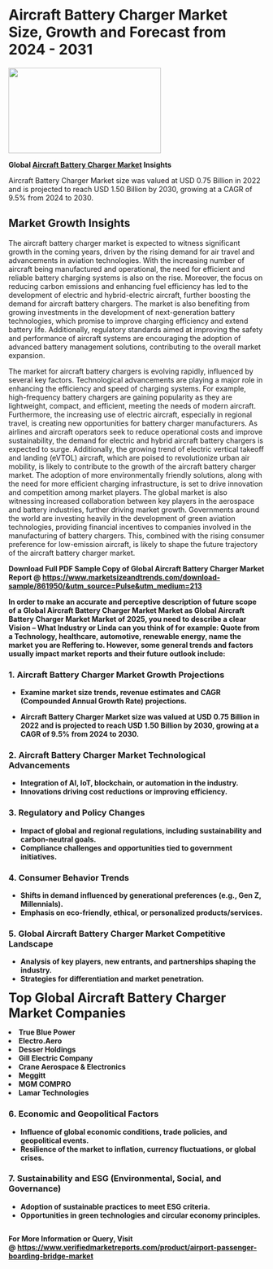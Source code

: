 <H1>Aircraft Battery Charger Market Size, Growth and Forecast from 2024 - 2031</H1><img class="aligncenter size-medium wp-image-584254" src="https://thirdeyenews.in/wp-content/uploads/2024/09/Global-Market-Research-300x168.jpeg" alt="" width="300" height="168" /><p><strong>Global&nbsp;<a href="https://www.marketsizeandtrends.com/download-sample/861950/&amp;utm_source=Pulse&amp;utm_medium=213">Aircraft Battery Charger Market</a> Insights</strong></p><p>Aircraft Battery Charger Market size was valued at USD 0.75 Billion in 2022 and is projected to reach USD 1.50 Billion by 2030, growing at a CAGR of 9.5% from 2024 to 2030.</p><p><h2>Market Growth Insights</h2> <p>The aircraft battery charger market is expected to witness significant growth in the coming years, driven by the rising demand for air travel and advancements in aviation technologies. With the increasing number of aircraft being manufactured and operational, the need for efficient and reliable battery charging systems is also on the rise. Moreover, the focus on reducing carbon emissions and enhancing fuel efficiency has led to the development of electric and hybrid-electric aircraft, further boosting the demand for aircraft battery chargers. The market is also benefiting from growing investments in the development of next-generation battery technologies, which promise to improve charging efficiency and extend battery life. Additionally, regulatory standards aimed at improving the safety and performance of aircraft systems are encouraging the adoption of advanced battery management solutions, contributing to the overall market expansion.</p> <p><strong></strong></p> <p>The market for aircraft battery chargers is evolving rapidly, influenced by several key factors. Technological advancements are playing a major role in enhancing the efficiency and speed of charging systems. For example, high-frequency battery chargers are gaining popularity as they are lightweight, compact, and efficient, meeting the needs of modern aircraft. Furthermore, the increasing use of electric aircraft, especially in regional travel, is creating new opportunities for battery charger manufacturers. As airlines and aircraft operators seek to reduce operational costs and improve sustainability, the demand for electric and hybrid aircraft battery chargers is expected to surge. Additionally, the growing trend of electric vertical takeoff and landing (eVTOL) aircraft, which are poised to revolutionize urban air mobility, is likely to contribute to the growth of the aircraft battery charger market. The adoption of more environmentally friendly solutions, along with the need for more efficient charging infrastructure, is set to drive innovation and competition among market players. The global market is also witnessing increased collaboration between key players in the aerospace and battery industries, further driving market growth. Governments around the world are investing heavily in the development of green aviation technologies, providing financial incentives to companies involved in the manufacturing of battery chargers. This, combined with the rising consumer preference for low-emission aircraft, is likely to shape the future trajectory of the aircraft battery charger market.</p> <p><strong></p><p><span class=""><strong>Download Full PDF Sample Copy of Global Aircraft Battery Charger Market Report</strong> @ <a href="https://www.marketsizeandtrends.com/download-sample/861950/&amp;utm_source=Pulse&amp;utm_medium=213" target="_blank">https://www.marketsizeandtrends.com/download-sample/861950/&amp;utm_source=Pulse&amp;utm_medium=213</a></span></p><p>In order to make an accurate and perceptive description of future scope of a Global&nbsp;Aircraft Battery Charger Market Market as Global&nbsp;Aircraft Battery Charger Market Market of 2025, you need to describe a clear Vision &ndash; What Industry or Linda can you think of for example: Quote from a Technology, healthcare, automotive, renewable energy, name the market you are Reffering to. However, some general trends and factors usually impact market reports and their future outlook include:</p><h3>1.&nbsp;<strong>Aircraft Battery Charger Market Growth Projections</strong></h3><ul><li>Examine market size trends, revenue estimates and CAGR (Compounded Annual Growth Rate) projections.</li><li><p>Aircraft Battery Charger Market size was valued at USD 0.75 Billion in 2022 and is projected to reach USD 1.50 Billion by 2030, growing at a CAGR of 9.5% from 2024 to 2030.</p></li></ul><h3>2.&nbsp;<strong>Aircraft Battery Charger Market Technological Advancements</strong></h3><ul><li>Integration of AI, IoT, blockchain, or automation in the industry.</li><li>Innovations driving cost reductions or improving efficiency.</li></ul><h3>3.&nbsp;<strong>Regulatory and Policy Changes</strong></h3><ul><li>Impact of global and regional regulations, including sustainability and carbon-neutral goals.</li><li>Compliance challenges and opportunities tied to government initiatives.</li></ul><h3>4.&nbsp;<strong>Consumer Behavior Trends</strong></h3><ul><li>Shifts in demand influenced by generational preferences (e.g., Gen Z, Millennials).</li><li>Emphasis on eco-friendly, ethical, or personalized products/services.</li></ul><h3>5.&nbsp;<strong>Global Aircraft Battery Charger Market Competitive Landscape</strong></h3><ul><li>Analysis of key players, new entrants, and partnerships shaping the industry.</li><li>Strategies for differentiation and market penetration.</li></ul><p data-pm-slice="1 1 []"><span style="color: inherit; font-family: inherit; font-size: 25px;">Top Global Aircraft Battery Charger Market Companies</span></p><div class="" data-test-id=""><p><li>True Blue Power</li><li> Electro.Aero</li><li> Desser Holdings</li><li> Gill Electric Company</li><li> Crane Aerospace & Electronics</li><li> Meggitt</li><li> MGM COMPRO</li><li> Lamar Technologies</li></p></div><h3>6.&nbsp;<strong>Economic and Geopolitical Factors</strong></h3><ul><li>Influence of global economic conditions, trade policies, and geopolitical events.</li><li>Resilience of the market to inflation, currency fluctuations, or global crises.</li></ul><h3>7.&nbsp;<strong>Sustainability and ESG (Environmental, Social, and Governance)</strong></h3><ul><li>Adoption of sustainable practices to meet ESG criteria.</li><li>Opportunities in green technologies and circular economy principles.</li></ul><h2><strong style="font-size: 14px;">For More Information or Query, Visit @&nbsp;</strong><a style="background-color: #ffffff; font-size: 14px;" href="https://www.marketsizeandtrends.com/report/aircraft-battery-charger-market/" target="_blank">https://www.verifiedmarketreports.com/product/airport-passenger-boarding-bridge-market</a></h2>
